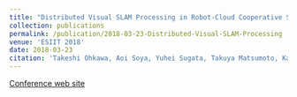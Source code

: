 ```yaml
---
title: "Distributed Visual SLAM Processing in Robot-Cloud Cooperative System"
collection: publications
permalink: /publication/2018-03-23-Distributed-Visual-SLAM-Processing
venue: 'ESIIT 2018'
date: 2018-03-23
citation: 'Takeshi Ohkawa, Aoi Soya, Yuhei Sugata, Takuya Matsumoto, Kanemitsu Ootsu, Takashi Yokota, "Distributed Visual SLAM Processing in Robot-Cloud Cooperative System," International Workshop on Embedded Software for Industrial IoT (ESIIT Workshop 2018), March 23, 2018, International Congress Center ICC, Dresden, Germany (co-located with DATE 18), 2018.'
---
```


[Conference web site](https://www.edacentrum.de/esiit)
